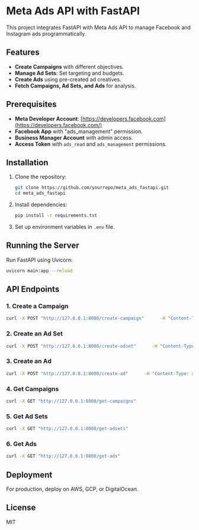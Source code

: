 # Meta Ads API with FastAPI

This project integrates FastAPI with Meta Ads API to manage Facebook and Instagram ads programmatically.

## Features

- **Create Campaigns** with different objectives.
- **Manage Ad Sets**: Set targeting and budgets.
- **Create Ads** using pre-created ad creatives.
- **Fetch Campaigns, Ad Sets, and Ads** for analysis.

## Prerequisites

- **Meta Developer Account**: [https://developers.facebook.com](https://developers.facebook.com/)
- **Facebook App** with "ads_management" permission.
- **Business Manager Account** with admin access.
- **Access Token** with `ads_read` and `ads_management` permissions.

## Installation

1. Clone the repository:
   ```sh
   git clone https://github.com/yourrepo/meta_ads_fastapi.git
   cd meta_ads_fastapi
   ```

2. Install dependencies:
   ```sh
   pip install -r requirements.txt
   ```

3. Set up environment variables in `.env` file.

## Running the Server

Run FastAPI using Uvicorn:

```sh
uvicorn main:app --reload
```

## API Endpoints

### **1. Create a Campaign**
```sh
curl -X POST "http://127.0.0.1:8000/create-campaign"      -H "Content-Type: application/json"      -d '{"name": "New Campaign", "objective": "LINK_CLICKS", "status": "PAUSED"}'
```

### **2. Create an Ad Set**
```sh
curl -X POST "http://127.0.0.1:8000/create-adset"      -H "Content-Type: application/json"      -d '{"name": "Test Ad Set", "campaign_id": "123456", "daily_budget": 1000, "targeting": {"geo_locations": {"countries": ["US"]}}}'
```

### **3. Create an Ad**
```sh
curl -X POST "http://127.0.0.1:8000/create-ad"      -H "Content-Type: application/json"      -d '{"name": "Test Ad", "adset_id": "123456", "creative_id": "654321"}'
```

### **4. Get Campaigns**
```sh
curl -X GET "http://127.0.0.1:8000/get-campaigns"
```

### **5. Get Ad Sets**
```sh
curl -X GET "http://127.0.0.1:8000/get-adsets"
```

### **6. Get Ads**
```sh
curl -X GET "http://127.0.0.1:8000/get-ads"
```

## Deployment

For production, deploy on AWS, GCP, or DigitalOcean.

## License

MIT
